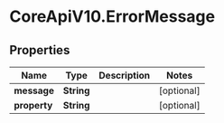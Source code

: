 # CoreApiV10.ErrorMessage

## Properties
Name | Type | Description | Notes
------------ | ------------- | ------------- | -------------
**message** | **String** |  | [optional] 
**property** | **String** |  | [optional] 


